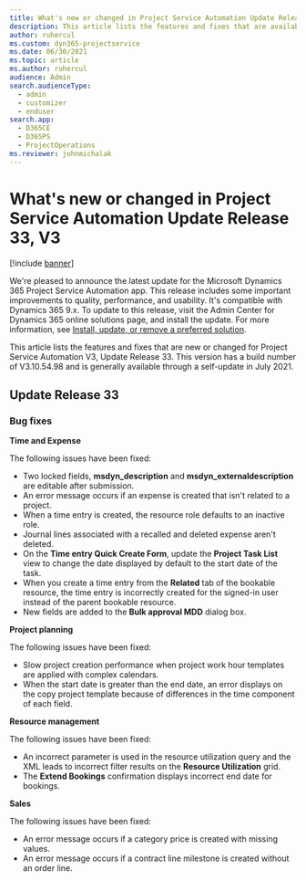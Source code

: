 ```yaml
---
title: What's new or changed in Project Service Automation Update Release 33, V3
description: This article lists the features and fixes that are available in Project Service Automation Update Release 33, V3.
author: ruhercul
ms.custom: dyn365-projectservice
ms.date: 06/30/2021
ms.topic: article
ms.author: ruhercul
audience: Admin
search.audienceType: 
  - admin
  - customizer
  - enduser
search.app: 
  - D365CE
  - D365PS
  - ProjectOperations
ms.reviewer: johnmichalak
---
```



# What's new or changed in Project Service Automation Update Release 33, V3

[!include [banner](../includes/psa-now-project-operations.md)]

We're pleased to announce the latest update for the Microsoft Dynamics 365 Project Service Automation app. This release includes some important improvements to quality, performance, and usability. It's compatible with Dynamics 365 9.x. To update to this release, visit the Admin Center for Dynamics 365 online solutions page, and install the update. For more information, see [Install, update, or remove a preferred solution](/power-platform/admin/install-remove-preferred-solution).

This article lists the features and fixes that are new or changed for Project Service Automation V3, Update Release 33. This version has a build number of V3.10.54.98 and is generally available through a self-update in July 2021.

## Update Release 33

### Bug fixes

**Time and Expense**

The following issues have been fixed:

- Two locked fields, **msdyn_description** and **msdyn_externaldescription** are editable after submission.
- An error message occurs if an expense is created that isn't related to a project.
- When a time entry is created, the resource role defaults to an inactive role.
- Journal lines associated with a recalled and deleted expense aren't deleted.
- On the **Time entry Quick Create Form**, update the **Project Task List** view to change the date displayed by default to the start date of the task.
- When you create a time entry from the **Related** tab of the bookable resource, the time entry is incorrectly created for the signed-in user instead of the parent bookable resource.
- New fields are added to the **Bulk approval MDD** dialog box.

**Project planning**

The following issues have been fixed:
- Slow project creation performance when project work hour templates are applied with complex calendars.
- When the start date is greater than the end date, an error displays on the copy project template because of differences in the time component of each field.

**Resource management**

The following issues have been fixed:
- An incorrect parameter is used in the resource utilization query and the XML leads to incorrect filter results on the **Resource Utilization** grid.
- The **Extend Bookings** confirmation displays incorrect end date for bookings.

**Sales**

The following issues have been fixed:
- An error message occurs if a category price is created with missing values.
- An error message occurs if a contract line milestone is created without an order line.
